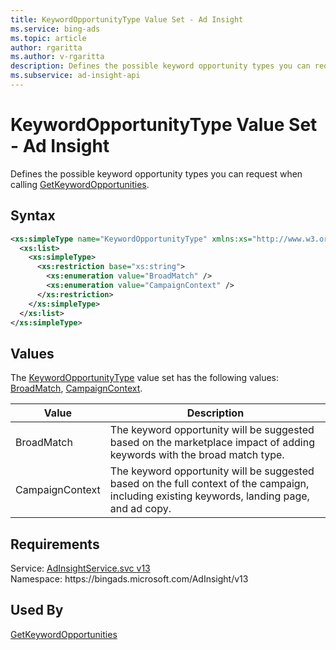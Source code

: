 ```yaml
---
title: KeywordOpportunityType Value Set - Ad Insight
ms.service: bing-ads
ms.topic: article
author: rgaritta
ms.author: v-rgaritta
description: Defines the possible keyword opportunity types you can request when calling GetKeywordOpportunities.
ms.subservice: ad-insight-api
---
```

# KeywordOpportunityType Value Set - Ad Insight
Defines the possible keyword opportunity types you can request when calling [GetKeywordOpportunities](getkeywordopportunities.md).

## Syntax
```xml
<xs:simpleType name="KeywordOpportunityType" xmlns:xs="http://www.w3.org/2001/XMLSchema">
  <xs:list>
    <xs:simpleType>
      <xs:restriction base="xs:string">
        <xs:enumeration value="BroadMatch" />
        <xs:enumeration value="CampaignContext" />
      </xs:restriction>
    </xs:simpleType>
  </xs:list>
</xs:simpleType>
```

## <a name="values"></a>Values

The [KeywordOpportunityType](keywordopportunitytype.md) value set has the following values: [BroadMatch](#broadmatch), [CampaignContext](#campaigncontext).

|Value|Description|
|-----------|---------------|
|<a name="broadmatch"></a>BroadMatch|The keyword opportunity will be suggested based on the marketplace impact of adding keywords with the broad match type.|
|<a name="campaigncontext"></a>CampaignContext|The keyword opportunity will be suggested based on the full context of the campaign, including existing keywords, landing page, and ad copy.|

## Requirements
Service: [AdInsightService.svc v13](https://adinsight.api.bingads.microsoft.com/Api/Advertiser/AdInsight/v13/AdInsightService.svc)  
Namespace: https\://bingads.microsoft.com/AdInsight/v13  

## Used By
[GetKeywordOpportunities](getkeywordopportunities.md)  
